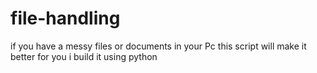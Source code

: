 # file-handling

if you have a messy files or documents in your Pc this script will make it better for you 
i build it using python 
